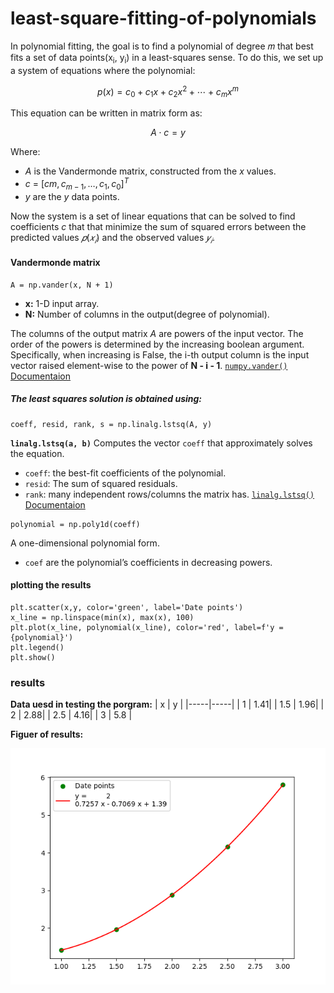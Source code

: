 # least-square-fitting-of-polynomials

In polynomial fitting, the goal is to find a polynomial of degree 𝑚
that best fits a set of data points(x<sub>i</sub>, y<sub>i</sub>) in a least-squares sense.
To do this, we set up a system of equations where the polynomial:
```math
p(x) = c_0 + c_1 x + c_2 x^2 + \cdots + c_m x^m 
```
This equation can be written in matrix form as:
```math
A⋅c=y
```
Where:
- $A$ is the Vandermonde matrix, constructed from the *x* values.
- $c$ = $[cm, c_{m-1},…,c_1,c_0]^T$
- $y$ are the *y* data points.

Now the system is a set of linear equations that can be solved
to find coefficients $c$ that that minimize the sum of squared errors between the predicted values 
$𝑝(𝑥_𝑖)$  and the observed values $𝑦_𝑖$.

#### Vandermonde matrix
```
A = np.vander(x, N + 1)
```
- **x:** 1-D input array.
- **N:** Number of columns in the output(degree of polynomial).

The columns of the output matrix $A$ are powers of the input vector. 
The order of the powers is determined by the increasing boolean argument. 
Specifically, when increasing is False, the i-th output column is the input 
vector raised element-wise to the power of **N - i - 1**. [`numpy.vander()` Documentaion](https://numpy.org/doc/stable/reference/generated/numpy.vander.html#numpy-vander)

##### The least squares solution is obtained using:
```
coeff, resid, rank, s = np.linalg.lstsq(A, y)
```
**`linalg.lstsq(a, b)`** Computes the vector `coeff` that approximately solves the equation.
- `coeff`: the best-fit coefficients of the polynomial.
- `resid`: The sum of squared residuals.
- `rank`: many independent rows/columns the matrix has.
[`linalg.lstsq()` Documentaion](https://numpy.org/doc/stable/reference/generated/numpy.linalg.lstsq.html#numpy.linalg.lstsq)

```
polynomial = np.poly1d(coeff)
```
A one-dimensional polynomial form.
- `coef` are the polynomial’s coefficients in decreasing powers.

#### plotting the results
```
plt.scatter(x,y, color='green', label='Date points')
x_line = np.linspace(min(x), max(x), 100)
plt.plot(x_line, polynomial(x_line), color='red', label=f'y = {polynomial}')
plt.legend()
plt.show()
```

### results
**Data uesd in testing the porgram:**
| x   | y   | 
|-----|-----|
| 1   | 1.41|
| 1.5 | 1.96|
| 2   | 2.88|
| 2.5 | 4.16|
| 3   | 5.8 |

**Figuer of results:**

![Figure1](Figure_1.png)
